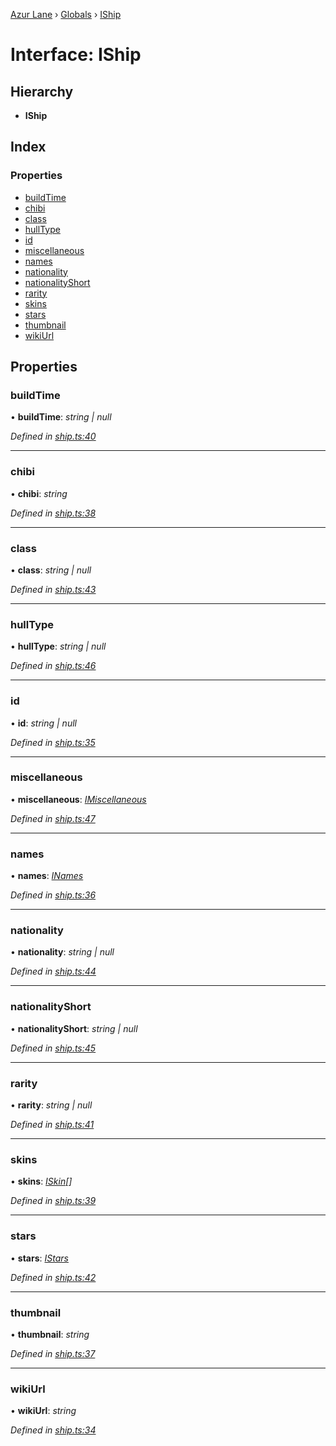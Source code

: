[Azur Lane](../README.md) › [Globals](../globals.md) › [IShip](iship.md)

# Interface: IShip

## Hierarchy

* **IShip**

## Index

### Properties

* [buildTime](iship.md#buildtime)
* [chibi](iship.md#chibi)
* [class](iship.md#class)
* [hullType](iship.md#hulltype)
* [id](iship.md#id)
* [miscellaneous](iship.md#miscellaneous)
* [names](iship.md#names)
* [nationality](iship.md#nationality)
* [nationalityShort](iship.md#nationalityshort)
* [rarity](iship.md#rarity)
* [skins](iship.md#skins)
* [stars](iship.md#stars)
* [thumbnail](iship.md#thumbnail)
* [wikiUrl](iship.md#wikiurl)

## Properties

###  buildTime

• **buildTime**: *string | null*

*Defined in [ship.ts:40](https://github.com/KurozeroPB/AzurLane/blob/3106872/lib/ship.ts#L40)*

___

###  chibi

• **chibi**: *string*

*Defined in [ship.ts:38](https://github.com/KurozeroPB/AzurLane/blob/3106872/lib/ship.ts#L38)*

___

###  class

• **class**: *string | null*

*Defined in [ship.ts:43](https://github.com/KurozeroPB/AzurLane/blob/3106872/lib/ship.ts#L43)*

___

###  hullType

• **hullType**: *string | null*

*Defined in [ship.ts:46](https://github.com/KurozeroPB/AzurLane/blob/3106872/lib/ship.ts#L46)*

___

###  id

• **id**: *string | null*

*Defined in [ship.ts:35](https://github.com/KurozeroPB/AzurLane/blob/3106872/lib/ship.ts#L35)*

___

###  miscellaneous

• **miscellaneous**: *[IMiscellaneous](imiscellaneous.md)*

*Defined in [ship.ts:47](https://github.com/KurozeroPB/AzurLane/blob/3106872/lib/ship.ts#L47)*

___

###  names

• **names**: *[INames](inames.md)*

*Defined in [ship.ts:36](https://github.com/KurozeroPB/AzurLane/blob/3106872/lib/ship.ts#L36)*

___

###  nationality

• **nationality**: *string | null*

*Defined in [ship.ts:44](https://github.com/KurozeroPB/AzurLane/blob/3106872/lib/ship.ts#L44)*

___

###  nationalityShort

• **nationalityShort**: *string | null*

*Defined in [ship.ts:45](https://github.com/KurozeroPB/AzurLane/blob/3106872/lib/ship.ts#L45)*

___

###  rarity

• **rarity**: *string | null*

*Defined in [ship.ts:41](https://github.com/KurozeroPB/AzurLane/blob/3106872/lib/ship.ts#L41)*

___

###  skins

• **skins**: *[ISkin](iskin.md)[]*

*Defined in [ship.ts:39](https://github.com/KurozeroPB/AzurLane/blob/3106872/lib/ship.ts#L39)*

___

###  stars

• **stars**: *[IStars](istars.md)*

*Defined in [ship.ts:42](https://github.com/KurozeroPB/AzurLane/blob/3106872/lib/ship.ts#L42)*

___

###  thumbnail

• **thumbnail**: *string*

*Defined in [ship.ts:37](https://github.com/KurozeroPB/AzurLane/blob/3106872/lib/ship.ts#L37)*

___

###  wikiUrl

• **wikiUrl**: *string*

*Defined in [ship.ts:34](https://github.com/KurozeroPB/AzurLane/blob/3106872/lib/ship.ts#L34)*
